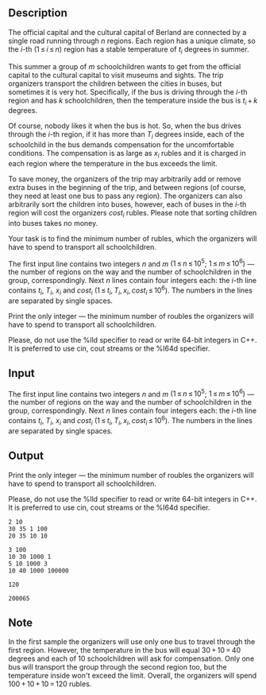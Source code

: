 ## Description

<div><p>The official capital and the cultural capital of Berland are connected by a single road running through <span class="tex-span"><i>n</i></span> regions. Each region has a unique climate, so the <span class="tex-span"><i>i</i></span>-th <span class="tex-span">(1 ≤ <i>i</i> ≤ <i>n</i>)</span> region has a stable temperature of <span class="tex-span"><i>t</i><sub class="lower-index"><i>i</i></sub></span> degrees in summer.</p><p>This summer a group of <span class="tex-span"><i>m</i></span> schoolchildren wants to get from the official capital to the cultural capital to visit museums and sights. The trip organizers transport the children between the cities in buses, but sometimes it is very hot. Specifically, if the bus is driving through the <span class="tex-span"><i>i</i></span>-th region and has <span class="tex-span"><i>k</i></span> schoolchildren, then the temperature inside the bus is <span class="tex-span"><i>t</i><sub class="lower-index"><i>i</i></sub> + <i>k</i></span> degrees.</p><p>Of course, nobody likes it when the bus is hot. So, when the bus drives through the <span class="tex-span"><i>i</i></span>-th region, if it has more than <span class="tex-span"><i>T</i><sub class="lower-index"><i>i</i></sub></span> degrees inside, each of the schoolchild in the bus demands compensation for the uncomfortable conditions. The compensation is as large as <span class="tex-span"><i>x</i><sub class="lower-index"><i>i</i></sub></span> rubles and it is charged in each region where the temperature in the bus exceeds the limit.</p><p>To save money, the organizers of the trip may arbitrarily add or remove extra buses in the beginning of the trip, and between regions (of course, they need at least one bus to pass any region). The organizers can also arbitrarily sort the children into buses, however, each of buses in the <span class="tex-span"><i>i</i></span>-th region will cost the organizers <span class="tex-span"><i>cost</i><sub class="lower-index"><i>i</i></sub></span> rubles. Please note that sorting children into buses takes no money.</p><p>Your task is to find the minimum number of rubles, which the organizers will have to spend to transport all schoolchildren.</p></div><div class="input-specification"><p>The first input line contains two integers <span class="tex-span"><i>n</i></span> and <span class="tex-span"><i>m</i></span> <span class="tex-span">(1 ≤ <i>n</i> ≤ 10<sup class="upper-index">5</sup></span>;&nbsp;<span class="tex-span">1 ≤ <i>m</i> ≤ 10<sup class="upper-index">6</sup>)</span> — the number of regions on the way and the number of schoolchildren in the group, correspondingly. Next <span class="tex-span"><i>n</i></span> lines contain four integers each: the <span class="tex-span"><i>i</i></span>-th line contains <span class="tex-span"><i>t</i><sub class="lower-index"><i>i</i></sub></span>, <span class="tex-span"><i>T</i><sub class="lower-index"><i>i</i></sub></span>, <span class="tex-span"><i>x</i><sub class="lower-index"><i>i</i></sub></span> and <span class="tex-span"><i>cost</i><sub class="lower-index"><i>i</i></sub></span> (<span class="tex-span">1 ≤ <i>t</i><sub class="lower-index"><i>i</i></sub>, <i>T</i><sub class="lower-index"><i>i</i></sub>, <i>x</i><sub class="lower-index"><i>i</i></sub>, <i>cost</i><sub class="lower-index"><i>i</i></sub> ≤ 10<sup class="upper-index">6</sup></span>). The numbers in the lines are separated by single spaces.</p></div><div class="output-specification"><p>Print the only integer — the minimum number of roubles the organizers will have to spend to transport all schoolchildren.</p><p>Please, do not use the <span class="tex-font-style-tt">%lld</span> specifier to read or write 64-bit integers in С++. It is preferred to use cin, cout streams or the <span class="tex-font-style-tt">%I64d</span> specifier.</p></div>

## Input

<p>The first input line contains two integers <span class="tex-span"><i>n</i></span> and <span class="tex-span"><i>m</i></span> <span class="tex-span">(1 ≤ <i>n</i> ≤ 10<sup class="upper-index">5</sup></span>;&nbsp;<span class="tex-span">1 ≤ <i>m</i> ≤ 10<sup class="upper-index">6</sup>)</span> — the number of regions on the way and the number of schoolchildren in the group, correspondingly. Next <span class="tex-span"><i>n</i></span> lines contain four integers each: the <span class="tex-span"><i>i</i></span>-th line contains <span class="tex-span"><i>t</i><sub class="lower-index"><i>i</i></sub></span>, <span class="tex-span"><i>T</i><sub class="lower-index"><i>i</i></sub></span>, <span class="tex-span"><i>x</i><sub class="lower-index"><i>i</i></sub></span> and <span class="tex-span"><i>cost</i><sub class="lower-index"><i>i</i></sub></span> (<span class="tex-span">1 ≤ <i>t</i><sub class="lower-index"><i>i</i></sub>, <i>T</i><sub class="lower-index"><i>i</i></sub>, <i>x</i><sub class="lower-index"><i>i</i></sub>, <i>cost</i><sub class="lower-index"><i>i</i></sub> ≤ 10<sup class="upper-index">6</sup></span>). The numbers in the lines are separated by single spaces.</p>

## Output

<p>Print the only integer — the minimum number of roubles the organizers will have to spend to transport all schoolchildren.</p><p>Please, do not use the <span class="tex-font-style-tt">%lld</span> specifier to read or write 64-bit integers in С++. It is preferred to use cin, cout streams or the <span class="tex-font-style-tt">%I64d</span> specifier.</p>





```input1
2 10
30 35 1 100
20 35 10 10

```




```input2
3 100
10 30 1000 1
5 10 1000 3
10 40 1000 100000

```




```output1
120

```




```output2
200065

```



## Note

<p>In the first sample the organizers will use only one bus to travel through the first region. However, the temperature in the bus will equal <span class="tex-span">30 + 10 = 40</span> degrees and each of <span class="tex-span">10</span> schoolchildren will ask for compensation. Only one bus will transport the group through the second region too, but the temperature inside won't exceed the limit. Overall, the organizers will spend <span class="tex-span">100 + 10 + 10 = 120</span> rubles.</p>
